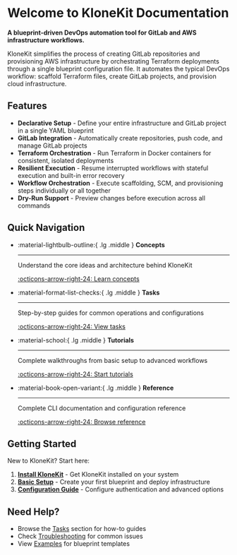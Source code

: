 # Welcome to KloneKit Documentation

**A blueprint-driven DevOps automation tool for GitLab and AWS infrastructure workflows.**

KloneKit simplifies the process of creating GitLab repositories and provisioning AWS infrastructure by orchestrating Terraform deployments through a single blueprint configuration file. It automates the typical DevOps workflow: scaffold Terraform files, create GitLab projects, and provision cloud infrastructure.

## Features

- **Declarative Setup** - Define your entire infrastructure and GitLab project in a single YAML blueprint
- **GitLab Integration** - Automatically create repositories, push code, and manage GitLab projects
- **Terraform Orchestration** - Run Terraform in Docker containers for consistent, isolated deployments
- **Resilient Execution** - Resume interrupted workflows with stateful execution and built-in error recovery
- **Workflow Orchestration** - Execute scaffolding, SCM, and provisioning steps individually or all together
- **Dry-Run Support** - Preview changes before execution across all commands

## Quick Navigation

<div class="grid cards" markdown>

-   :material-lightbulb-outline:{ .lg .middle } __Concepts__

    ---

    Understand the core ideas and architecture behind KloneKit

    [:octicons-arrow-right-24: Learn concepts](concepts/overview.md)

-   :material-format-list-checks:{ .lg .middle } __Tasks__

    ---

    Step-by-step guides for common operations and configurations

    [:octicons-arrow-right-24: View tasks](tasks/installation.md)

-   :material-school:{ .lg .middle } __Tutorials__

    ---

    Complete walkthroughs from basic setup to advanced workflows

    [:octicons-arrow-right-24: Start tutorials](tutorials/basic-setup.md)

-   :material-book-open-variant:{ .lg .middle } __Reference__

    ---

    Complete CLI documentation and configuration reference

    [:octicons-arrow-right-24: Browse reference](reference/cli.md)

</div>

## Getting Started

New to KloneKit? Start here:

1. **[Install KloneKit](tasks/installation.md)** - Get KloneKit installed on your system
2. **[Basic Setup](tutorials/basic-setup.md)** - Create your first blueprint and deploy infrastructure
3. **[Configuration Guide](tasks/configuration.md)** - Configure authentication and advanced options

## Need Help?

- Browse the [Tasks](tasks/installation.md) section for how-to guides
- Check [Troubleshooting](tasks/troubleshooting.md) for common issues
- View [Examples](reference/examples.md) for blueprint templates